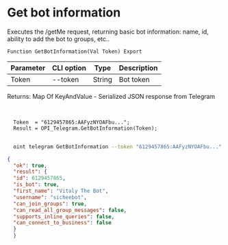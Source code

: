 ﻿---
sidebar_position: 1
---

# Get bot information
 Executes the /getMe request, returning basic bot information: name, id, ability to add the bot to groups, etc..



`Function GetBotInformation(Val Token) Export`

  | Parameter | CLI option | Type | Description |
  |-|-|-|-|
  | Token | --token | String | Bot token |

  
  Returns:  Map Of KeyAndValue - Serialized JSON response from Telegram

<br/>




```bsl title="Code example"
  Token  = "6129457865:AAFyzNYOAFbu...";
  Result = OPI_Telegram.GetBotInformation(Token);
```



```sh title="CLI command example"
    
  oint telegram GetBotInformation --token "6129457865:AAFyzNYOAFbu..."

```

```json title="Result"
{
  "ok": true,
  "result": {
  "id": 6129457865,
  "is_bot": true,
  "first_name": "Vitaly The Bot",
  "username": "sicheebot",
  "can_join_groups": true,
  "can_read_all_group_messages": false,
  "supports_inline_queries": false,
  "can_connect_to_business": false
  }
  }
```
